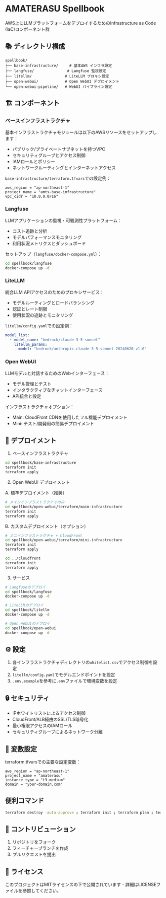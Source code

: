 # AMATERASU Spellbook

AWS上にLLMプラットフォームをデプロイするためのInfrastructure as Code (IaC)コンポーネント群

## 📚 ディレクトリ構成

```
spellbook/
├── base-infrastructure/     # 基本AWS インフラ設定
├── langfuse/               # Langfuse 監視設定
├── litellm/               # LiteLLM プロキシ設定
├── open-webui/            # Open WebUI デプロイメント
└── open-webui-pipeline/   # WebUI パイプライン設定
```

## 🏗 コンポーネント

### ベースインフラストラクチャ

基本インフラストラクチャモジュールは以下のAWSリソースをセットアップします：

- パブリック/プライベートサブネットを持つVPC
- セキュリティグループとアクセス制御
- IAMロールとポリシー
- ネットワークルーティングとインターネットアクセス

`base-infrastructure/terraform.tfvars`での設定例：
```hcl
aws_region = "ap-northeast-1"
project_name = "amts-base-infrastructure" 
vpc_cidr = "10.0.0.0/16"
```

### Langfuse

LLMアプリケーションの監視・可観測性プラットフォーム：

- コスト追跡と分析
- モデルパフォーマンスモニタリング
- 利用状況メトリクスとダッシュボード

セットアップ（`langfuse/docker-compose.yml`）：
```bash
cd spellbook/langfuse
docker-compose up -d
```

### LiteLLM

統合LLM APIアクセスのためのプロキシサービス：

- モデルルーティングとロードバランシング
- 認証とレート制限
- 使用状況の追跡とモニタリング

`litellm/config.yaml`での設定例：
```yaml
model_list:
  - model_name: "bedrock/claude-3-5-sonnet"
    litellm_params:
      model: "bedrock/anthropic.claude-3-5-sonnet-20240620-v1:0"
```

### Open WebUI

LLMモデルと対話するためのWebインターフェース：

- モデル管理とテスト
- インタラクティブなチャットインターフェース
- API統合と設定

インフラストラクチャオプション：
- Main: CloudFront CDNを使用したフル機能デプロイメント
- Mini: テスト/開発用の簡易デプロイメント

## 🚀 デプロイメント

1. ベースインフラストラクチャ
```bash
cd spellbook/base-infrastructure
terraform init
terraform apply
```

2. Open WebUI デプロイメント
   
A. 標準デプロイメント（推奨）
```bash
# メインインフラストラクチャのみ
cd spellbook/open-webui/terraform/main-infrastructure
terraform init
terraform apply
```

B. カスタムデプロイメント（オプション）
```bash
# ミニインフラストラクチャ + CloudFront
cd spellbook/open-webui/terraform/mini-infrastructure
terraform init
terraform apply

cd ../cloudfront
terraform init
terraform apply
```

3. サービス
```bash
# Langfuseのデプロイ
cd spellbook/langfuse
docker-compose up -d

# LiteLLMのデプロイ
cd spellbook/litellm
docker-compose up -d

# Open WebUIのデプロイ
cd spellbook/open-webui
docker-compose up -d
```

## ⚙️ 設定

1. 各インフラストラクチャディレクトリの`whitelist.csv`でアクセス制御を設定
2. `litellm/config.yaml`でモデルエンドポイントを設定
3. `.env.example`を参考に`.env`ファイルで環境変数を設定

## 🔒 セキュリティ

- IPホワイトリストによるアクセス制御
- CloudFront/ALB経由のSSL/TLS暗号化
- 最小権限アクセスのIAMロール
- セキュリティグループによるネットワーク分離

## 📝 変数設定

terraform.tfvarsでの主要な設定変数：

```hcl
aws_region = "ap-northeast-1"
project_name = "amaterasu"
instance_type = "t3.medium"
domain = "your-domain.com"
```

## 便利コマンド

```bash
terraform destroy -auto-approve ; terraform init ; terraform plan ; terraform apply -auto-approve
```

## 🤝 コントリビューション

1. リポジトリをフォーク
2. フィーチャーブランチを作成
3. プルリクエストを提出

## 📄 ライセンス

このプロジェクトはMITライセンスの下で公開されています - 詳細はLICENSEファイルを参照してください。
